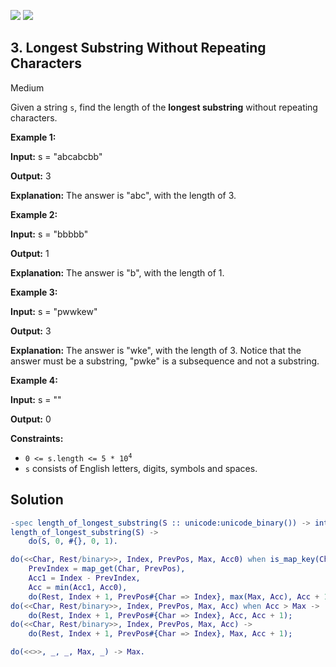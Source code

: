 [![](https://img.shields.io/github/stars/javadev/LeetCode-in-All?label=Stars&style=flat-square)](https://github.com/javadev/LeetCode-in-All)
[![](https://img.shields.io/github/forks/javadev/LeetCode-in-All?label=Fork%20me%20on%20GitHub%20&style=flat-square)](https://github.com/javadev/LeetCode-in-All/fork)

## 3\. Longest Substring Without Repeating Characters

Medium

Given a string `s`, find the length of the **longest substring** without repeating characters.

**Example 1:**

**Input:** s = "abcabcbb"

**Output:** 3

**Explanation:** The answer is "abc", with the length of 3. 

**Example 2:**

**Input:** s = "bbbbb"

**Output:** 1

**Explanation:** The answer is "b", with the length of 1. 

**Example 3:**

**Input:** s = "pwwkew"

**Output:** 3

**Explanation:** The answer is "wke", with the length of 3. Notice that the answer must be a substring, "pwke" is a subsequence and not a substring. 

**Example 4:**

**Input:** s = ""

**Output:** 0 

**Constraints:**

*   <code>0 <= s.length <= 5 * 10<sup>4</sup></code>
*   `s` consists of English letters, digits, symbols and spaces.

## Solution

```erlang
-spec length_of_longest_substring(S :: unicode:unicode_binary()) -> integer().
length_of_longest_substring(S) ->
    do(S, 0, #{}, 0, 1).

do(<<Char, Rest/binary>>, Index, PrevPos, Max, Acc0) when is_map_key(Char, PrevPos) ->
    PrevIndex = map_get(Char, PrevPos),
    Acc1 = Index - PrevIndex,
    Acc = min(Acc1, Acc0),
    do(Rest, Index + 1, PrevPos#{Char => Index}, max(Max, Acc), Acc + 1);
do(<<Char, Rest/binary>>, Index, PrevPos, Max, Acc) when Acc > Max ->
    do(Rest, Index + 1, PrevPos#{Char => Index}, Acc, Acc + 1);
do(<<Char, Rest/binary>>, Index, PrevPos, Max, Acc) ->
    do(Rest, Index + 1, PrevPos#{Char => Index}, Max, Acc + 1);

do(<<>>, _, _, Max, _) -> Max.
```